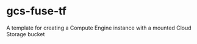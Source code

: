 # gcs-fuse-tf
A template for creating a Compute Engine instance with a mounted Cloud Storage bucket
